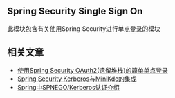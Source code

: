 ## Spring Security Single Sign On

此模块包含有关使用Spring Security进行单点登录的模块

## 相关文章

+ [使用Spring Security OAuth2(遗留堆栈)的简单单点登录](docs/使用SpringSecurityOAuth2(遗留堆栈)的简单单点登录.md)
+ [Spring Security Kerberos与MiniKdc的集成](docs/SpringSecurity-Kerberos与MiniKdc的集成.md)
+ [Spring中SPNEGO/Kerberos认证介绍](docs/Spring中SPNEGO-Kerberos认证介绍.md)